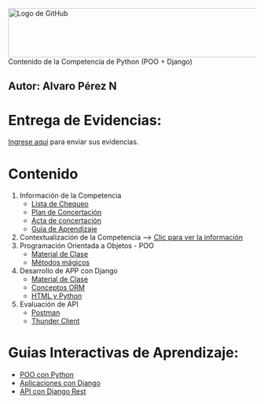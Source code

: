 <img src="https://miro.medium.com/v2/resize:fit:4800/format:webp/1*Bd5dYeGhFGhYuqJUpHjrNA.png" alt="Logo de GitHub" width="600" height="100">
Contenido de la Competencia de Python (POO + Django)

**Autor:** Alvaro Pérez N
---

# Entrega de Evidencias:
[Ingrese aqui](https://classroom.google.com/c/Nzc3NzY0NzU2MzQ4?cjc=hkji6dmy) para enviar sus evidencias.

# Contenido
1. Información de la Competencia
    - [Lista de Chequeo](https://github.com/aperezn298/POODjangoSENA/blob/main/01_InfoCompetencia_3147912/LC_Python_Django.pdf)
    - [Plan de Concertación](https://github.com/aperezn298/POODjangoSENA/blob/main/01_InfoCompetencia_3147912/Plan_Trabajo_Concertado_3147912.pdf)
    - [Acta de concertación](https://github.com/aperezn298/POODjangoSENA/blob/main/01_InfoCompetencia_3147912/Acta_Concertacion_3147912.pdf) 
    - [Guia de Aprendizaje](https://github.com/aperezn298/POODjangoSENA/blob/main/01_InfoCompetencia_3147912/GA_POO_Python_Django.pdf)
2. Contextualización de la Competencia --> [Clic para ver la información](https://github.com/aperezn298/POODjangoSENA/blob/main/002_POO/00ContextualizacionCompetencia.pdf)
3. Programación Orientada a Objetos - POO 
    - [Material de Clase](https://github.com/aperezn298/POODjangoSENA/blob/main/02_POO/01ConceptoPOO.pdf)
    - [Métodos mágicos](https://github.com/aperezn298/POODjangoSENA/blob/main/02_POO/02Metodos_Magicos_Python.pdf)
4. Desarrollo de APP con Django 
    - [Material de Clase](https://github.com/aperezn298/POODjangoSENA/blob/main/03_Django/02_0_ConceptosDjango.pdf)
    - [Conceptos ORM](https://github.com/aperezn298/POODjangoSENA/blob/main/03_Django/02_1_ConceptosORM.pdf)
    - [HTML y Python](https://github.com/aperezn298/POODjangoSENA/blob/main/03_Django/02_2_HTML_Python.pdf)
5. Evaluación de API 
    - [Postman](https://github.com/aperezn298/POODjangoSENA/blob/main/04_EvaluacionAPI/PruebasPostman.md)
    - [Thunder Client](https://github.com/aperezn298/POODjangoSENA/blob/main/04_EvaluacionAPI/PruebasThunderCliente.md)

# Guias Interactivas de Aprendizaje:
- [POO con Python](https://aperezn298.github.io/POODjangoSENA/GuiaPythonPOO/)
- [Aplicaciones con Django](https://aperezn298.github.io/POODjangoSENA/GuiaDjango/)
- [API con Django Rest](https://aperezn298.github.io/POODjangoSENA/GuiaDjangoRest/)